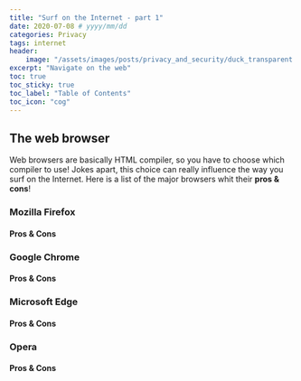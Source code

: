 ```yaml
---
title: "Surf on the Internet - part 1"
date: 2020-07-08 # yyyy/mm/dd
categories: Privacy
tags: internet
header:
    image: "/assets/images/posts/privacy_and_security/duck_transparent.gif"
excerpt: "Navigate on the web"
toc: true
toc_sticky: true
toc_label: "Table of Contents"
toc_icon: "cog"
---
```


## The web browser
Web browsers are basically HTML compiler, so you have to choose which compiler to use! Jokes apart, this choice can
really influence the way you surf on the Internet. Here is a list of the major browsers whit their **pros & cons**!<br>

### Mozilla Firefox
#### Pros & Cons

### Google Chrome
#### Pros & Cons

### Microsoft Edge
#### Pros & Cons

### Opera
#### Pros & Cons